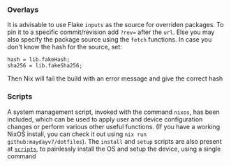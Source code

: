### Overlays
It is advisable to use Flake `inputs` as the source for overriden packages. To pin it to a specific commit/revision add `?rev=` after the `url`. Else you may also specify the package source using the `fetch` functions. In case you don't know the hash for the source, set:

```
hash = lib.fakeHash;
sha256 = lib.fakeSha256;
```

Then Nix will fail the build with an error message and give the correct hash

### Scripts
A system management script, invoked with the command `nixos`, has been included, which can be used to apply user and device configuration changes or perform various other useful functions. (If you have a working NixOS install, you can check it out using `nix run github:maydayv7/dotfiles`). The `install` and `setup` scripts are also present at [`scripts`](../scripts), to painlessly install the OS and setup the device, using a single command